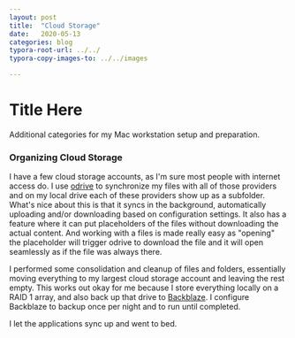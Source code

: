```yaml
---
layout: post
title:  "Cloud Storage"
date:   2020-05-13
categories: blog
typora-root-url: ../../
typora-copy-images-to: ../../images

---
```


# Title Here

Additional categories for my Mac workstation setup and preparation.

### Organizing Cloud Storage

I have a few cloud storage accounts, as I'm sure most people with internet access do.  I use [odrive](https://odrive.com/) to synchronize my files with all of those providers and on my local drive each of these providers show up as a subfolder.  What's nice about this is that it syncs in the background, automatically uploading and/or downloading based on configuration settings.  It also has a feature where it can put placeholders of the files without downloading the actual content.  And working with a files is made really easy as "opening" the placeholder will trigger odrive to download the file and it will open seamlessly as if the file was always there.

I performed some consolidation and cleanup of files and folders, essentially moving everything to my largest cloud storage account and leaving the rest empty.  This works out okay for me because I store everything locally on a RAID 1 array, and also back up that drive to [Backblaze](https://www.backblaze.com/).  I configure Backblaze to backup once per night and to run until completed.

I let the applications sync up and went to bed.
